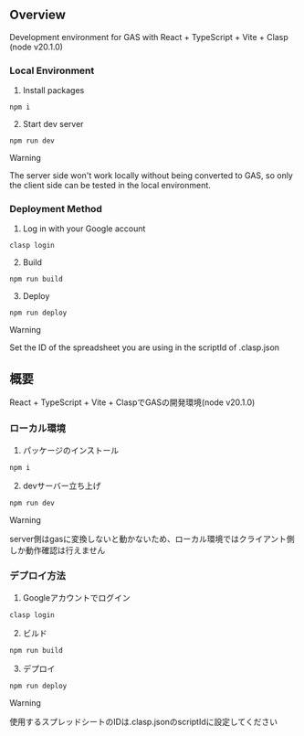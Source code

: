 ## Overview
Development environment for GAS with React + TypeScript + Vite + Clasp (node v20.1.0)

### Local Environment
1. Install packages
```
npm i 
```

2. Start dev server
```
npm run dev
```
> [!WARNING]
> The server side won't work locally without being converted to GAS, so only the client side can be tested in the local environment.

### Deployment Method
1. Log in with your Google account
```
clasp login
```
2. Build
```
npm run build
```
3. Deploy
```
npm run deploy
```
> [!WARNING]
> Set the ID of the spreadsheet you are using in the scriptId of .clasp.json


## 概要
React + TypeScript + Vite + ClaspでGASの開発環境(node v20.1.0)

### ローカル環境
1. パッケージのインストール
```
npm i 
```

2. devサーバー立ち上げ
```
npm run dev
```
> [!WARNING]
> server側はgasに変換しないと動かないため、ローカル環境ではクライアント側しか動作確認は行えません

### デプロイ方法
1. Googleアカウントでログイン
```
clasp login
```
2. ビルド
```
npm run build
```
3. デプロイ
```
npm run deploy
```
> [!WARNING]
> 使用するスプレッドシートのIDは.clasp.jsonのscriptIdに設定してください

